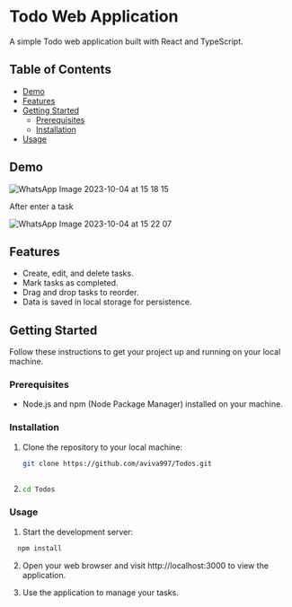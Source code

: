 
# Todo Web Application

A simple Todo web application built with React and TypeScript.

## Table of Contents

- [Demo](#demo)
- [Features](#features)
- [Getting Started](#getting-started)
  - [Prerequisites](#prerequisites)
  - [Installation](#installation)
- [Usage](#usage)


## Demo

![WhatsApp Image 2023-10-04 at 15 18 15](https://github.com/aviva997/Todos/assets/73630522/363bb34f-8d31-4114-ba16-d2fb44cd15f8)

After enter a task

![WhatsApp Image 2023-10-04 at 15 22 07](https://github.com/aviva997/Todos/assets/73630522/21c93a14-b297-44e4-a85f-85b00334fc80)


## Features

- Create, edit, and delete tasks.
- Mark tasks as completed.
- Drag and drop tasks to reorder.
- Data is saved in local storage for persistence.

## Getting Started

Follow these instructions to get your project up and running on your local machine.

### Prerequisites

- Node.js and npm (Node Package Manager) installed on your machine.

### Installation

1. Clone the repository to your local machine:

   ```bash
   git clone https://github.com/aviva997/Todos.git



2. 
    ```bash
    cd Todos


### Usage

1. Start the development server:

  ```bash
    npm install
```
2. Open your web browser and visit http://localhost:3000 to view the application.

3. Use the application to manage your tasks.
